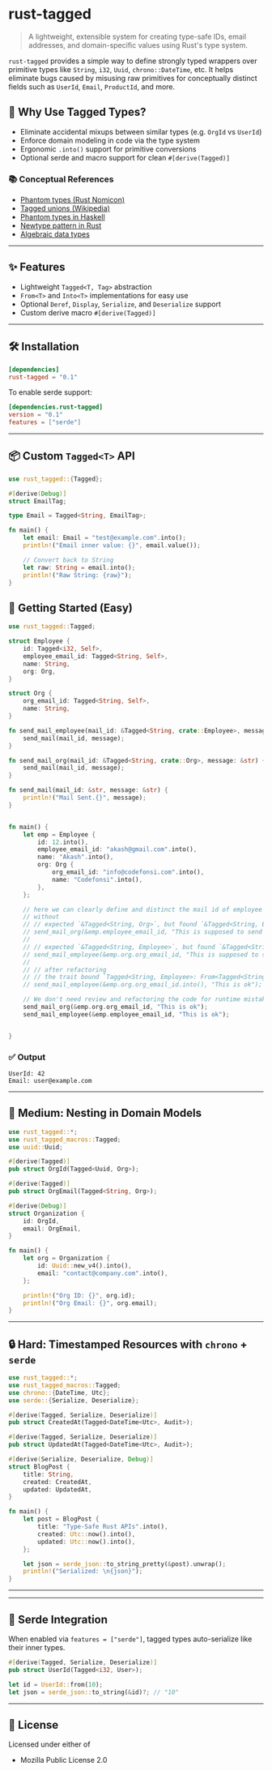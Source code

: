 # rust-tagged

> A lightweight, extensible system for creating type-safe IDs, email addresses, and domain-specific values using Rust's type system.

`rust-tagged` provides a simple way to define strongly typed wrappers over primitive types like `String`, `i32`, `Uuid`, `chrono::DateTime`, etc. It helps eliminate bugs caused by misusing raw primitives for conceptually distinct fields such as `UserId`, `Email`, `ProductId`, and more.

## 🧠 Why Use Tagged Types?

* Eliminate accidental mixups between similar types (e.g. `OrgId` vs `UserId`)
* Enforce domain modeling in code via the type system
* Ergonomic `.into()` support for primitive conversions
* Optional serde and macro support for clean `#[derive(Tagged)]`

### 📚 Conceptual References

* [Phantom types (Rust Nomicon)](https://doc.rust-lang.org/nomicon/phantom-data.html)
* [Tagged unions (Wikipedia)](https://en.wikipedia.org/wiki/Tagged_union)
* [Phantom types in Haskell](https://wiki.haskell.org/Phantom_type)
* [Newtype pattern in Rust](https://doc.rust-lang.org/rust-by-example/generics/new_types.html)
* [Algebraic data types](https://en.wikipedia.org/wiki/Algebraic_data_type)

---

## ✨ Features

* Lightweight `Tagged<T, Tag>` abstraction
* `From<T>` and `Into<T>` implementations for easy use
* Optional `Deref`, `Display`, `Serialize`, and `Deserialize` support
* Custom derive macro `#[derive(Tagged)]`

---

## 🛠 Installation

```toml
[dependencies]
rust-tagged = "0.1"
```

To enable serde support:

```toml
[dependencies.rust-tagged]
version = "0.1"
features = ["serde"]
```

---

## 📦 Custom `Tagged<T>` API

```rust
use rust_tagged::{Tagged};

#[derive(Debug)]
struct EmailTag;

type Email = Tagged<String, EmailTag>;

fn main() {
    let email: Email = "test@example.com".into();
    println!("Email inner value: {}", email.value());

    // Convert back to String
    let raw: String = email.into();
    println!("Raw String: {raw}");
}
```

## 🔰 Getting Started (Easy)

```rust
use rust_tagged::Tagged;

struct Employee {
    id: Tagged<i32, Self>,
    employee_email_id: Tagged<String, Self>,
    name: String,
    org: Org,
}

struct Org {
    org_email_id: Tagged<String, Self>,
    name: String,
}

fn send_mail_employee(mail_id: &Tagged<String, crate::Employee>, message: &str) {
    send_mail(mail_id, message);
}

fn send_mail_org(mail_id: &Tagged<String, crate::Org>, message: &str) {
    send_mail(mail_id, message);
}

fn send_mail(mail_id: &str, message: &str) {
    println!("Mail Sent.{}", message);
}


fn main() {
    let emp = Employee {
        id: 12.into(),
        employee_email_id: "akash@gmail.com".into(),
        name: "Akash".into(),
        org: Org {
            org_email_id: "info@codefonsi.com".into(),
            name: "Codefonsi".into(),
        },
    };

    // here we can clearly define and distinct the mail id of employee and org
    // without
    // // expected `&Tagged<String, Org>`, but found `&Tagged<String, Employee>`
    // send_mail_org(&emp.employee_email_id, "This is supposed to send to user but there is no type safety at compile time");
    // 
    // // expected `&Tagged<String, Employee>`, but found `&Tagged<String, Org>`
    // send_mail_employee(&emp.org.org_email_id, "This is supposed to send to user but there is no type safety at compile time");
    //
    // // after refactoring
    // // the trait bound `Tagged<String, Employee>: From<Tagged<String, Org>>` is not satisfied [E0277]
    // send_mail_employee(&emp.org.org_email_id.into(), "This is ok");

    // We don't need review and refactoring the code for runtime mistakes.
    send_mail_org(&emp.org.org_email_id, "This is ok");
    send_mail_employee(&emp.employee_email_id, "This is ok");


}
```

### ✅ Output

```
UserId: 42
Email: user@example.com
```

---

## 🧱 Medium: Nesting in Domain Models

```rust
use rust_tagged::*;
use rust_tagged_macros::Tagged;
use uuid::Uuid;

#[derive(Tagged)]
pub struct OrgId(Tagged<Uuid, Org>);

#[derive(Tagged)]
pub struct OrgEmail(Tagged<String, Org>);

#[derive(Debug)]
struct Organization {
    id: OrgId,
    email: OrgEmail,
}

fn main() {
    let org = Organization {
        id: Uuid::new_v4().into(),
        email: "contact@company.com".into(),
    };

    println!("Org ID: {}", org.id);
    println!("Org Email: {}", org.email);
}
```

---

## 🔒 Hard: Timestamped Resources with `chrono` + `serde`

```rust
use rust_tagged::*;
use rust_tagged_macros::Tagged;
use chrono::{DateTime, Utc};
use serde::{Serialize, Deserialize};

#[derive(Tagged, Serialize, Deserialize)]
pub struct CreatedAt(Tagged<DateTime<Utc>, Audit>);

#[derive(Tagged, Serialize, Deserialize)]
pub struct UpdatedAt(Tagged<DateTime<Utc>, Audit>);

#[derive(Serialize, Deserialize, Debug)]
struct BlogPost {
    title: String,
    created: CreatedAt,
    updated: UpdatedAt,
}

fn main() {
    let post = BlogPost {
        title: "Type-Safe Rust APIs".into(),
        created: Utc::now().into(),
        updated: Utc::now().into(),
    };

    let json = serde_json::to_string_pretty(&post).unwrap();
    println!("Serialized: \n{json}");
}
```

---


---

## 🔌 Serde Integration

When enabled via `features = ["serde"]`, tagged types auto-serialize like their inner types.

```rust
#[derive(Tagged, Serialize, Deserialize)]
pub struct UserId(Tagged<i32, User>);

let id = UserId::from(10);
let json = serde_json::to_string(&id)?; // "10"
```

---

## 📃 License

Licensed under either of

* Mozilla Public License 2.0
